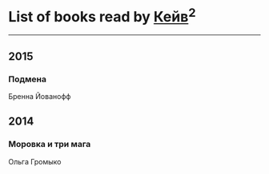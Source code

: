 # List of books read by [Кейв](https://www.facebook.com/app_scoped_user_id/1739580626295431/)<sup>2</sup>
---

## 2015

### Подмена
Бренна Йованофф



## 2014

### Моровка и три мага
Ольга Громыко



